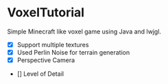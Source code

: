 # VoxelTutorial

Simple Minecraft like voxel game using Java and lwjgl.

- [x] Support multiple textures 
- [x] Used Perlin Noise for terrain generation
- [x] Perspective Camera
- [] Level of Detail

